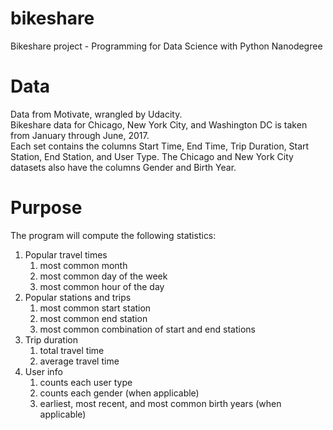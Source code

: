 # bikeshare
Bikeshare project - Programming for Data Science with Python Nanodegree

# Data
Data from Motivate, wrangled by Udacity.  
Bikeshare data for Chicago, New York City, and Washington DC is taken from January through June, 2017.  
Each set contains the columns Start Time, End Time, Trip Duration, Start Station, End Station, and User Type. The Chicago and New York City datasets also have the columns Gender and Birth Year.

# Purpose
The program will compute the following statistics:
1. Popular travel times
   1. most common month
   2. most common day of the week
   3. most common hour of the day
2. Popular stations and trips
   1. most common start station
   2. most common end station
   3. most common combination of start and end stations
3. Trip duration
   1. total travel time
   2. average travel time
4. User info
   1. counts each user type
   2. counts each gender (when applicable)
   3. earliest, most recent, and most common birth years (when applicable)
